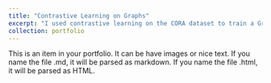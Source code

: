 ```yaml
---
title: "Contrastive Learning on Graphs"
excerpt: "I used contrastive learning on the CORA dataset to train a GraphCL model and evaluted it. I also used data augmentations like node dropping and edge perturbation. <br/><img src='/images/trainingloss.png'><br/><img src='/images/umap_node_visualization.png'>"
collection: portfolio
---
```


This is an item in your portfolio. It can be have images or nice text. If you name the file .md, it will be parsed as markdown. If you name the file .html, it will be parsed as HTML. 
